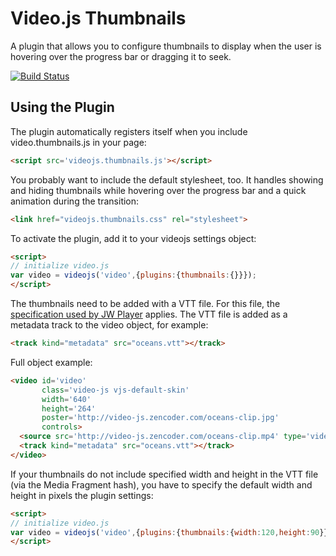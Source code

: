 Video.js Thumbnails
===================
A plugin that allows you to configure thumbnails to display when the user is hovering over the progress bar or dragging it to seek.

[![Build Status](https://travis-ci.org/brightcove/videojs-thumbnails.svg?branch=master)](https://travis-ci.org/brightcove/videojs-thummbnails)

Using the Plugin
----------------
The plugin automatically registers itself when you include video.thumbnails.js in your page:

```html
<script src='videojs.thumbnails.js'></script>
```

You probably want to include the default stylesheet, too. It handles showing and hiding thumbnails while hovering over the progress bar and a quick animation during the transition:

```html
<link href="videojs.thumbnails.css" rel="stylesheet">
```

To activate the plugin, add it to your videojs settings object:

```html
<script>
// initialize video.js
var video = videojs('video',{plugins:{thumbnails:{}}});
</script>
```

The thumbnails need to be added with a VTT file. For this file, the [specification used by JW Player](http://support.jwplayer.com/customer/portal/articles/1407439-adding-preview-thumbnails) applies.
The VTT file is added as a metadata track to the video object, for example:

```html
<track kind="metadata" src="oceans.vtt"></track>
```

Full object example:

```html
<video id='video'
       class='video-js vjs-default-skin'
       width='640'
       height='264'
       poster='http://video-js.zencoder.com/oceans-clip.jpg'
       controls>
  <source src='http://video-js.zencoder.com/oceans-clip.mp4' type='video/mp4' />
  <track kind="metadata" src="oceans.vtt"></track>
</video>
```

If your thumbnails do not include specified width and height in the VTT file (via the Media Fragment hash), you have to specify the default width and height in pixels the plugin settings:

```html
<script>
// initialize video.js
var video = videojs('video',{plugins:{thumbnails:{width:120,height:90}}});
</script>
```